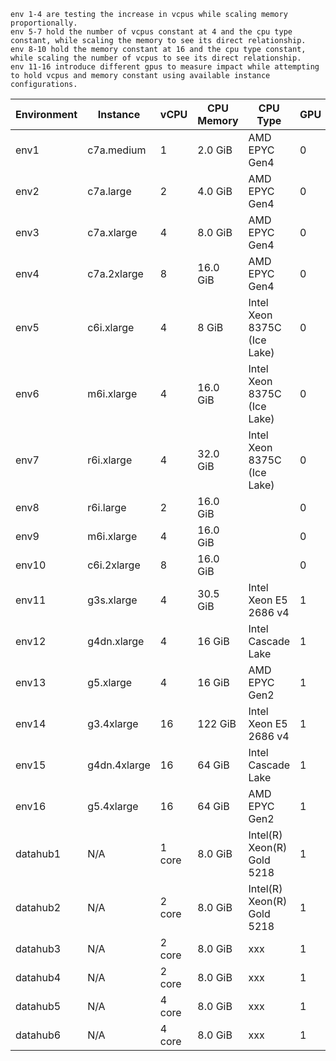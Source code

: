 ```angular2html
env 1-4 are testing the increase in vcpus while scaling memory proportionally.
env 5-7 hold the number of vcpus constant at 4 and the cpu type constant, while scaling the memory to see its direct relationship.
env 8-10 hold the memory constant at 16 and the cpu type constant, while scaling the number of vcpus to see its direct relationship.
env 11-16 introduce different gpus to measure impact while attempting to hold vcpus and memory constant using available instance configurations.
```

| Environment | Instance     | vCPU | CPU Memory | CPU Type                 | GPU | GPU Memory | GPU Type         |
|-------------|--------------|------|------------|--------------------------|-----|------------|------------------|
| env1        | c7a.medium   | 1    | 2.0 GiB    | AMD EPYC Gen4            | 0   | N/A        | N/A              |
| env2        | c7a.large    | 2    | 4.0 GiB    | AMD EPYC Gen4            | 0   | N/A        | N/A              |
| env3        | c7a.xlarge   | 4    | 8.0 GiB    | AMD EPYC Gen4            | 0   | N/A        | N/A              |
| env4        | c7a.2xlarge  | 8    | 16.0 GiB   | AMD EPYC Gen4            | 0   | N/A        | N/A              |
| env5        | c6i.xlarge  | 4    | 8 GiB    | Intel Xeon 8375C (Ice Lake)  | 0   | N/A        | N/A              |
| env6        | m6i.xlarge   | 4    | 16.0 GiB   | Intel Xeon 8375C (Ice Lake) | 0   | N/A        | N/A              |
| env7        | r6i.xlarge   | 4    | 32.0 GiB   | Intel Xeon 8375C (Ice Lake) | 0   | N/A        | N/A              |
| env8        | r6i.large  | 2    | 16.0 GiB    |   | 0   | N/A        | N/A              |
| env9        | m6i.xlarge   | 4    | 16.0 GiB   |  | 0   | N/A        | N/A              |
| env10        | c6i.2xlarge   | 8    | 16.0 GiB   |  | 0   | N/A        | N/A              |
| env11       | g3s.xlarge	  | 4    | 30.5	GiB   | Intel Xeon E5 2686 v4    | 1   | 8 GiB      | NVIDIA Tesla M60 |
| env12       | g4dn.xlarge  | 4    | 16 GiB     | Intel Cascade Lake       | 1   | 16 GiB     | NVIDIA T4        |
| env13       | g5.xlarge    | 4    | 16 GiB     | AMD EPYC Gen2            | 1   | 24 GiB     | NVIDIA A10G      |
| env14       | g3.4xlarge	  | 16   | 122 GiB    | Intel Xeon E5 2686 v4    | 1   | 8 GiB      | NVIDIA Tesla M60 |
| env15       | g4dn.4xlarge | 16   | 64 GiB     | Intel Cascade Lake       | 1   | 16 GiB     | NVIDIA T4        |
| env16       | g5.4xlarge   | 16   | 64 GiB     | AMD EPYC Gen2            | 1   | 24 GiB     | NVIDIA A10G      |
| datahub1       | N/A   | 1 core    | 8.0 GiB    | Intel(R) Xeon(R) Gold 5218          | 1   | N/A        | 2080ti        |
| datahub2      | N/A   | 2 core    | 8.0 GiB    | Intel(R) Xeon(R) Gold 5218            | 1   | N/A        | 2080ti          |
| datahub3       | N/A   | 2 core    | 8.0 GiB    | xxx            | 1   | N/A        | 2080ti        |
| datahub4      | N/A   | 2 core    | 8.0 GiB    | xxx          | 1   | N/A        | a5000          |
| datahub5       | N/A   | 4 core    | 8.0 GiB    | xxx            | 1   | N/A        | 2080ti        |
| datahub6      | N/A   | 4 core    | 8.0 GiB    | xxx          | 1   | N/A        | a5000          |
